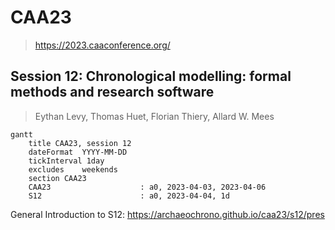 # CAA23
> https://2023.caaconference.org/

## Session 12: Chronological modelling: formal methods and research software
> Eythan Levy, Thomas Huet, Florian Thiery, Allard W. Mees


```mermaid
gantt
    title CAA23, session 12
    dateFormat  YYYY-MM-DD
    tickInterval 1day
    excludes    weekends
    section CAA23
    CAA23                    : a0, 2023-04-03, 2023-04-06
    S12                      : a0, 2023-04-04, 1d
```

General Introduction to S12: https://archaeochrono.github.io/caa23/s12/pres